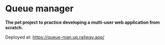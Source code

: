 # Queue manager

**The pet project to practice developing a multi-user web application from scratch.**


Deployed at: https://queue-man.up.railway.app/
